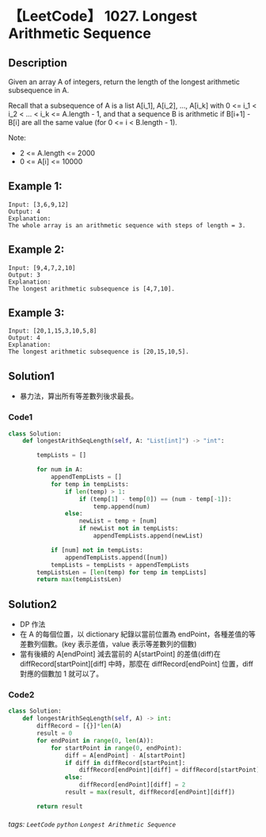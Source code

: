 # 【LeetCode】 1027. Longest Arithmetic Sequence

## Description
Given an array A of integers, return the length of the longest arithmetic subsequence in A.

Recall that a subsequence of A is a list A[i_1], A[i_2], ..., A[i_k] with 0 <= i_1 < i_2 < ... < i_k <= A.length - 1, and that a sequence B is arithmetic if B[i+1] - B[i] are all the same value (for 0 <= i < B.length - 1).

Note:

+ 2 <= A.length <= 2000
+ 0 <= A[i] <= 10000

## Example 1:
```
Input: [3,6,9,12]
Output: 4
Explanation: 
The whole array is an arithmetic sequence with steps of length = 3.
```

## Example 2:
```
Input: [9,4,7,2,10]
Output: 3
Explanation: 
The longest arithmetic subsequence is [4,7,10].
```

## Example 3:
```
Input: [20,1,15,3,10,5,8]
Output: 4
Explanation: 
The longest arithmetic subsequence is [20,15,10,5].
```

## Solution1
* 暴力法，算出所有等差數列後求最長。

### Code1
```python
class Solution:
    def longestArithSeqLength(self, A: "List[int]") -> "int":

        tempLists = []

        for num in A:
            appendTempLists = []
            for temp in tempLists:
                if len(temp) > 1:
                    if (temp[1] - temp[0]) == (num - temp[-1]):
                        temp.append(num)
                else:
                    newList = temp + [num]
                    if newList not in tempLists:
                        appendTempLists.append(newList)

            if [num] not in tempLists:
                appendTempLists.append([num])
            tempLists = tempLists + appendTempLists
        tempListsLen = [len(temp) for temp in tempLists]
        return max(tempListsLen)
```
## Solution2
* DP 作法
* 在 A 的每個位置，以 dictionary 紀錄以當前位置為 endPoint，各種差值的等差數列個數。(key 表示差值，value 表示等差數列的個數)
* 當有後續的 A[endPoint] 減去當前的 A[startPoint] 的差值(diff)在 diffRecord[startPoint][diff] 中時，那麼在 diffRecord[endPoint] 位置，diff 對應的個數加 1 就可以了。

### Code2
```python
class Solution:
    def longestArithSeqLength(self, A) -> int:
        diffRecord = [{}]*len(A)
        result = 0
        for endPoint in range(0, len(A)):
            for startPoint in range(0, endPoint):
                diff = A[endPoint] - A[startPoint]
                if diff in diffRecord[startPoint]:
                    diffRecord[endPoint][diff] = diffRecord[startPoint][diff]+1
                else:
                    diffRecord[endPoint][diff] = 2
                result = max(result, diffRecord[endPoint][diff])

        return result
```

###### tags: `LeetCode` `python` `Longest Arithmetic Sequence` 
